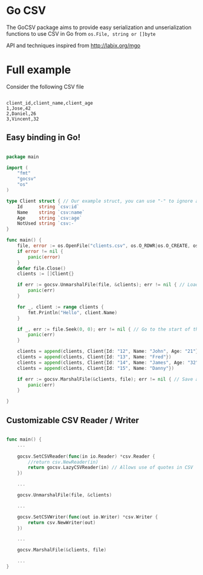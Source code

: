 Go CSV
=====

The GoCSV package aims to provide easy serialization and unserialization functions to use CSV in Go from ```os.File, string or []byte```

API and techniques inspired from http://labix.org/mgo

Full example
=====

Consider the following CSV file

```csv

client_id,client_name,client_age
1,Jose,42
2,Daniel,26
3,Vincent,32

```

Easy binding in Go!
---

```go

package main

import (
	"fmt"
	"gocsv"
	"os"
)

type Client struct { // Our example struct, you can use "-" to ignore a field
	Id      string `csv:id`
	Name    string `csv:name`
	Age     string `csv:age`
	NotUsed string `csv:-`
}

func main() {
	file, error := os.OpenFile("clients.csv", os.O_RDWR|os.O_CREATE, os.ModePerm)
	if error != nil {
		panic(error)
	}
	defer file.Close()
	clients := []Client{}

	if err := gocsv.UnmarshalFile(file, &clients); err != nil { // Load the first clients from file
		panic(err)
	}

	for _, client := range clients {
		fmt.Println("Hello", client.Name)
	}

	if _, err := file.Seek(0, 0); err != nil { // Go to the start of the file
		panic(err)
	}

	clients = append(clients, Client{Id: "12", Name: "John", Age: "21"}) // Add clients
	clients = append(clients, Client{Id: "13", Name: "Fred"})
	clients = append(clients, Client{Id: "14", Name: "James", Age: "32"})
	clients = append(clients, Client{Id: "15", Name: "Danny"})

	if err := gocsv.MarshalFile(&clients, file); err != nil { // Save all clients back to the CSV file
		panic(err)
	}

}

```

Customizable CSV Reader / Writer
---

```go

func main() {
	...
	
	gocsv.SetCSVReader(func(in io.Reader) *csv.Reader {
    	//return csv.NewReader(in)
    	return gocsv.LazyCSVReader(in) // Allows use of quotes in CSV
    })

    ...

    gocsv.UnmarshalFile(file, &clients)

    ...

    gocsv.SetCSVWriter(func(out io.Writer) *csv.Writer {
    	return csv.NewWriter(out)
    })

    ...

    gocsv.MarshalFile(&clients, file)

	...
}

```
